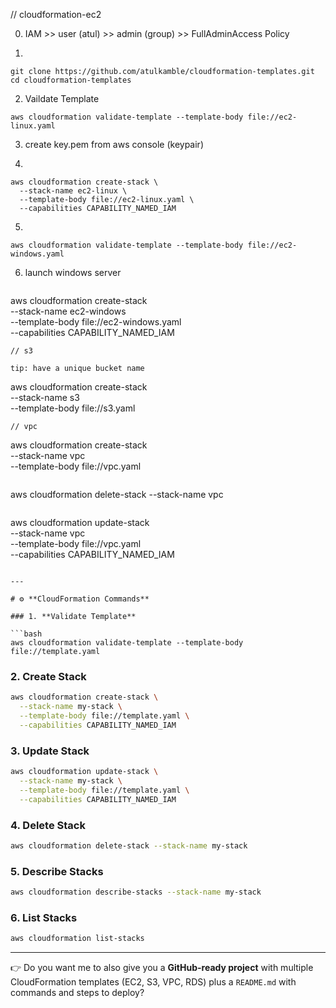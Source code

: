 // cloudformation-ec2 

0. IAM >> user (atul) >> admin (group) >> FullAdminAccess Policy  

1. 
```
git clone https://github.com/atulkamble/cloudformation-templates.git
cd cloudformation-templates
```

2. Vaildate Template
```
aws cloudformation validate-template --template-body file://ec2-linux.yaml
```

3. create key.pem from aws console (keypair)

4. 

```
aws cloudformation create-stack \
  --stack-name ec2-linux \
  --template-body file://ec2-linux.yaml \
  --capabilities CAPABILITY_NAMED_IAM
```

5.
```
aws cloudformation validate-template --template-body file://ec2-windows.yaml
```
6. launch windows server 

```
```
aws cloudformation create-stack \
  --stack-name ec2-windows \
  --template-body file://ec2-windows.yaml \
  --capabilities CAPABILITY_NAMED_IAM
```
// s3 

tip: have a unique bucket name 

```
aws cloudformation create-stack \
  --stack-name s3 \
  --template-body file://s3.yaml 
```
// vpc 

```
aws cloudformation create-stack \
  --stack-name vpc \
  --template-body file://vpc.yaml 
```
```
aws cloudformation delete-stack --stack-name vpc
```
```
aws cloudformation update-stack \
  --stack-name vpc \
  --template-body file://vpc.yaml \
  --capabilities CAPABILITY_NAMED_IAM
```

---

# ⚙️ **CloudFormation Commands**

### 1. **Validate Template**

```bash
aws cloudformation validate-template --template-body file://template.yaml
```

### 2. **Create Stack**

```bash
aws cloudformation create-stack \
  --stack-name my-stack \
  --template-body file://template.yaml \
  --capabilities CAPABILITY_NAMED_IAM
```

### 3. **Update Stack**

```bash
aws cloudformation update-stack \
  --stack-name my-stack \
  --template-body file://template.yaml \
  --capabilities CAPABILITY_NAMED_IAM
```

### 4. **Delete Stack**

```bash
aws cloudformation delete-stack --stack-name my-stack
```

### 5. **Describe Stacks**

```bash
aws cloudformation describe-stacks --stack-name my-stack
```

### 6. **List Stacks**

```bash
aws cloudformation list-stacks
```

---

👉 Do you want me to also give you a **GitHub-ready project** with multiple CloudFormation templates (EC2, S3, VPC, RDS) plus a `README.md` with commands and steps to deploy?
